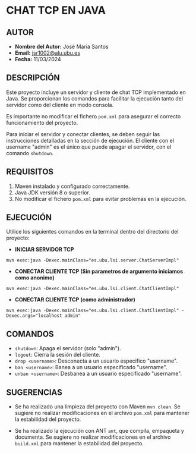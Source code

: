 # CHAT TCP EN JAVA

## AUTOR

- **Nombre del Autor:** José María Santos
- **Email:** jsr1002@alu.ubu.es
- **Fecha:** 11/03/2024

## DESCRIPCIÓN

Este proyecto incluye un servidor y cliente de chat TCP implementado en Java. Se proporcionan los comandos para facilitar la ejecución tanto del servidor como del cliente en modo consola.

Es importante no modificar el fichero `pom.xml` para asegurar el correcto funcionamiento del proyecto.

Para iniciar el servidor y conectar clientes, se deben seguir las instrucciones detalladas en la sección de ejecución. El cliente con el username "admin" es el único que puede apagar el servidor, con el comando `shutdown`.

## REQUISITOS

1. Maven instalado y configurado correctamente.
2. Java JDK versión 8 o superior.
3. No modificar el fichero `pom.xml` para evitar problemas en la ejecución.

## EJECUCIÓN

Utilice los siguientes comandos en la terminal dentro del directorio del proyecto:

- **INICIAR SERVIDOR TCP**
  
`mvn exec:java -Dexec.mainClass="es.ubu.lsi.server.ChatServerImpl"`

- **CONECTAR CLIENTE TCP (Sin parametros de argumento iniciamos como anonimo)**
  
`mvn exec:java -Dexec.mainClass="es.ubu.lsi.client.ChatClientImpl"`

- **CONECTAR CLIENTE TCP (como administrador)**
  
`mvn exec:java -Dexec.mainClass="es.ubu.lsi.client.ChatClientImpl" -Dexec.args="localhost admin"`

## COMANDOS

- `shutdown`: Apaga el servidor (solo "admin").
- `logout`: Cierra la sesión del cliente.
- `drop <username>`: Desconecta a un usuario especifico "username".
- `ban <username>`: Banea a un usuario especificado "username".
- `unban <username>`: Desbanea a un usuario especificado "username".

## SUGERENCIAS

- Se ha realizado una limpieza del proyecto con Maven `mvn clean`. Se sugiere no realizar modificaciones en el archivo `pom.xml` para mantener la estabilidad del proyecto.

- Se ha realizado la ejecución con ANT `ant`, que compila, empaqueta y documenta. Se sugiere no realizar modificaciones en el archivo `build.xml` para mantener la estabilidad del proyecto.
